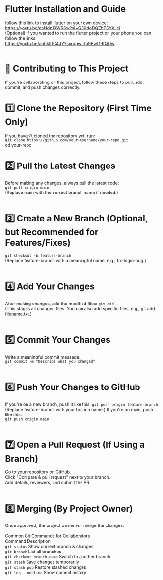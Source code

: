 # Flutter Installation and Guide
follow this link to install flutter on your own device:
<br>
https://youtu.be/asNdz10WR6w?si=Q30doDQZhPSYX-ej
<br>
(Optional) If you wanted to run the flutter project on your phone you can follow the links:
<br>
https://youtu.be/aohkII1C4JY?si=opwu1b9Ewf19fQOw
<br><br>
# 🚀 Contributing to This Project
If you're collaborating on this project, follow these steps to pull, add, commit, and push changes correctly.

# 1️⃣ Clone the Repository (First Time Only)
If you haven't cloned the repository yet, run:
<br>
`git clone https://github.com/your-username/your-repo.git`
<br>
cd your-repo
<br>
# 2️⃣ Pull the Latest Changes
Before making any changes, always pull the latest code:
<br>
`git pull origin main`
<br>
(Replace main with the correct branch name if needed.)
<br>
<br>
# 3️⃣ Create a New Branch (Optional, but Recommended for Features/Fixes)
`git checkout -b feature-branch`
<br>
(Replace feature-branch with a meaningful name, e.g., fix-login-bug.)
<br><br>
# 4️⃣ Add Your Changes
After making changes, add the modified files:
`git add .`
<br>
(This stages all changed files. You can also add specific files, e.g., git add filename.txt.)
<br><br>
# 5️⃣ Commit Your Changes
Write a meaningful commit message:
<br>
`git commit -m "Describe what you changed"`
<br><br>
# 6️⃣ Push Your Changes to GitHub
If you're on a new branch, push it like this:
`git push origin feature-branch`
<br>
(Replace feature-branch with your branch name.)
If you're on main, push like this:
<br>
`git push origin main`
<br><br>
# 7️⃣ Open a Pull Request (If Using a Branch)
Go to your repository on GitHub.
<br>
Click "Compare & pull request" next to your branch.
<br>
Add details, reviewers, and submit the PR.
<br><br>
# 8️⃣ Merging (By Project Owner)
Once approved, the project owner will merge the changes.  
<br>
Common Git Commands for Collaborators  
Command	Description  
`git status`	Show current branch & changes  
`git branch`	List all branches  
`git checkout branch-name`	Switch to another branch  
`git stash`	Save changes temporarily  
`git stash pop`	Restore stashed changes  
`git log --oneline`	Show commit history  

